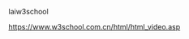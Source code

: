 <!--
 * @Author: zhaobo 1427246356@qq.com
 * @Date: 2022-05-20 15:33:40
 * @LastEditors: zhaobo 1427246356@qq.com
 * @LastEditTime: 2022-05-20 15:45:06
 * @FilePath: \onlyto\README.md
 * @Description: 自述文件 --
-->
 laiw3school

https://www.w3school.com.cn/html/html_video.asp
